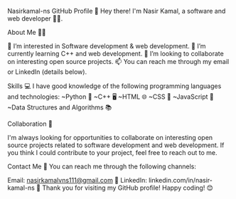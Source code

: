 Nasirkamal-ns GitHub Profile 👋
Hey there! I'm Nasir Kamal, a software and web developer 👨‍💻.

About Me 🧑‍🎓

👀 I’m interested in Software development & web development.
🌱 I’m currently learning C++ and web development.
💞️ I’m looking to collaborate on interesting open source projects.
📫 You can reach me through my email or LinkedIn (details below).

Skills 💻
I have good knowledge of the following programming languages and technologies:
~Python 🐍
~C++ 🖥️
~HTML 🌐
~CSS 🎨
~JavaScript 🚀
~Data Structures and Algorithms 📚

Collaboration 🤝

I'm always looking for opportunities to collaborate on interesting open source projects related to software development and web development. If you think I could contribute to your project, feel free to reach out to me.

Contact Me 📧
You can reach me through the following channels:

Email: nasirkamalvns111@gmail.com 📩
LinkedIn: linkedin.com/in/nasir-kamal-ns 🔗
Thank you for visiting my GitHub profile! Happy coding! 😊
